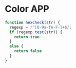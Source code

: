 # Color APP


```js
function hexCheck(str) {
  regexp = /^[0-9a-fA-F-]+$/;
  if (regexp.test(str)) {
    return true
  }
  else {
    return false
  }
}
```
